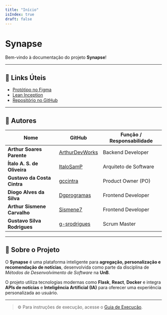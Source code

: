 ```yaml
---
title: "Início"
isIndex: true
draft: false
---
```


# Synapse

Bem-vindo à documentação do projeto **Synapse**!  

---

## 🔗 Links Úteis

- [Protótipo no Figma](https://www.figma.com/design/SxR5ObmFxAvHzOs1Jw0AnY/Prot%C3%B3tipos?node-id=0-1&t=MguUSpJBo5u3gB9V-1)  
- [Lean Inception](https://www.figma.com/board/qob1Oi0suKGhkMU3ag3sD2/Lean-Inception?node-id=0-1&t=lH5c0CJxaFEqLAbm-1)  
- [Repositório no GitHub](https://github.com/unb-mds/2025-2-NewsHub)  

---

## 👥 Autores

| Nome                          | GitHub                                                | Função / Responsabilidade   |
|-------------------------------|------------------------------------------------------|-----------------------------|
| **Arthur Soares Parente**     | [ArthurDevWorks](https://github.com/ArthurDevWorks)  | Backend Developer           |
| **Ítalo A. S. de Oliveira**   | [ItaloSamP](https://github.com/ItaloSamP)            | Arquiteto de Software       |
| **Gustavo da Costa Cintra**   | [gccintra](https://github.com/gccintra)              | Product Owner (PO)          |
| **Diogo Alves da Silva**      | [Dgprogramas](https://github.com/Dgprogramas)        | Frontend Developer          |
| **Arthur Sismene Carvalho**   | [Sismene7](https://github.com/Sismene7)              | Frontend Developer          |
| **Gustavo Silva Rodrigues**   | [g-srodrigues](https://github.com/g-srodrigues)      | Scrum Master                |

---

## 📖 Sobre o Projeto

O **Synapse** é uma plataforma inteligente para **agregação, personalização e recomendação de notícias**, desenvolvida como parte da disciplina de *Métodos de Desenvolvimento de Software* na **UnB**.  

O projeto utiliza tecnologias modernas como **Flask**, **React**, **Docker** e integra **APIs de notícias** e **Inteligência Artificial (IA)** para oferecer uma experiência personalizada ao usuário.  

---

> ⚙️ Para instruções de execução, acesse o [Guia de Execução](./getting_started/).
